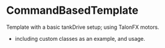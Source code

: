# CommandBasedTemplate
Template with a basic tankDrive setup; using TalonFX motors. 
- including custom classes as an example, and usage.

